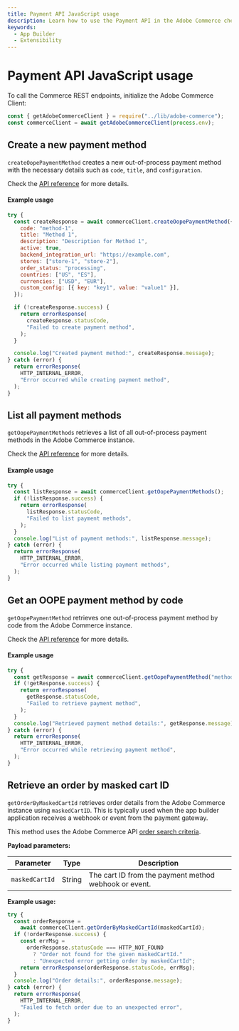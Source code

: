 ```yaml
---
title: Payment API JavaScript usage
description: Learn how to use the Payment API in the Adobe Commerce checkout starter kit.
keywords:
  - App Builder
  - Extensibility
---
```


# Payment API JavaScript usage

To call the Commerce REST endpoints, initialize the Adobe Commerce Client:

```javascript
const { getAdobeCommerceClient } = require("../lib/adobe-commerce");
const commerceClient = await getAdobeCommerceClient(process.env);
```

## Create a new payment method

`createOopePaymentMethod` creates a new out-of-process payment method with the necessary details such as `code`, `title`, and `configuration`.

Check the [API reference](./payment-reference.md/#create-a-new-payment-method) for more details.

<CodeBlock slots="heading, code" repeat="1" languages="javascript" />

#### Example usage

```javascript
try {
  const createResponse = await commerceClient.createOopePaymentMethod({
    code: "method-1",
    title: "Method 1",
    description: "Description for Method 1",
    active: true,
    backend_integration_url: "https://example.com",
    stores: ["store-1", "store-2"],
    order_status: "processing",
    countries: ["US", "ES"],
    currencies: ["USD", "EUR"],
    custom_config: [{ key: "key1", value: "value1" }],
  });

  if (!createResponse.success) {
    return errorResponse(
      createResponse.statusCode,
      "Failed to create payment method",
    );
  }

  console.log("Created payment method:", createResponse.message);
} catch (error) {
  return errorResponse(
    HTTP_INTERNAL_ERROR,
    "Error occurred while creating payment method",
  );
}
```

## List all payment methods

`getOopePaymentMethods` retrieves a list of all out-of-process payment methods in the Adobe Commerce instance.

Check the [API reference](./payment-reference.md/#list-all-payment-methods) for more details.

<CodeBlock slots="heading, code" repeat="1" languages="javascript" />

#### Example usage

```javascript
try {
  const listResponse = await commerceClient.getOopePaymentMethods();
  if (!listResponse.success) {
    return errorResponse(
      listResponse.statusCode,
      "Failed to list payment methods",
    );
  }
  console.log("List of payment methods:", listResponse.message);
} catch (error) {
  return errorResponse(
    HTTP_INTERNAL_ERROR,
    "Error occurred while listing payment methods",
  );
}
```

## Get an OOPE payment method by code

`getOopePaymentMethod` retrieves one out-of-process payment method by code from the Adobe Commerce instance.

Check the [API reference](./payment-reference.md/#get-an-oope-payment-method-by-code) for more details.

<CodeBlock slots="heading, code" repeat="1" languages="javascript" />

#### Example usage

```javascript
try {
  const getResponse = await commerceClient.getOopePaymentMethod("method-1");
  if (!getResponse.success) {
    return errorResponse(
      getResponse.statusCode,
      "Failed to retrieve payment method",
    );
  }
  console.log("Retrieved payment method details:", getResponse.message);
} catch (error) {
  return errorResponse(
    HTTP_INTERNAL_ERROR,
    "Error occurred while retrieving payment method",
  );
}
```

## Retrieve an order by masked cart ID

`getOrderByMaskedCartId` retrieves order details from the Adobe Commerce instance using `maskedCartID`. This is typically used when the app builder application receives a webhook or event from the payment gateway.

This method uses the Adobe Commerce API [order search criteria](https://developer.adobe.com/commerce/webapi/rest/use-rest/performing-searches/#other-search-criteria).

**Payload parameters:**

| Parameter      | Type   | Description                                           |
| -------------- | ------ | ----------------------------------------------------- |
| `maskedCartId` | String | The cart ID from the payment method webhook or event. |

**Example usage:**

```javascript
try {
  const orderResponse =
    await commerceClient.getOrderByMaskedCartId(maskedCartId);
  if (!orderResponse.success) {
    const errMsg =
      orderResponse.statusCode === HTTP_NOT_FOUND
        ? "Order not found for the given maskedCartId."
        : "Unexpected error getting order by maskedCartId";
    return errorResponse(orderResponse.statusCode, errMsg);
  }
  console.log("Order details:", orderResponse.message);
} catch (error) {
  return errorResponse(
    HTTP_INTERNAL_ERROR,
    "Failed to fetch order due to an unexpected error",
  );
}
```
